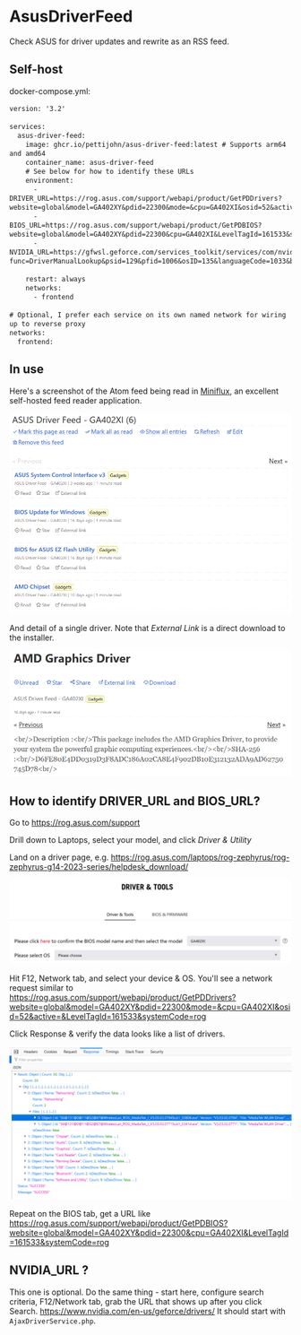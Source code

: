 # AsusDriverFeed
Check ASUS for driver updates and rewrite as an RSS feed.

## Self-host

docker-compose.yml:
```
version: '3.2'

services:
  asus-driver-feed:
    image: ghcr.io/pettijohn/asus-driver-feed:latest # Supports arm64 and amd64
    container_name: asus-driver-feed
    # See below for how to identify these URLs
    environment:
      - DRIVER_URL=https://rog.asus.com/support/webapi/product/GetPDDrivers?website=global&model=GA402XY&pdid=22300&mode=&cpu=GA402XI&osid=52&active=&LevelTagId=161533&systemCode=rog
      - BIOS_URL=https://rog.asus.com/support/webapi/product/GetPDBIOS?website=global&model=GA402XY&pdid=22300&cpu=GA402XI&LevelTagId=161533&systemCode=rog
      - NVIDIA_URL=https://gfwsl.geforce.com/services_toolkit/services/com/nvidia/services/AjaxDriverService.php?func=DriverManualLookup&psid=129&pfid=1006&osID=135&languageCode=1033&beta=null&isWHQL=0&dltype=-1&dch=1&upCRD=null&qnf=0&sort1=0&numberOfResults=10

    restart: always
    networks:
      - frontend

# Optional, I prefer each service on its own named network for wiring up to reverse proxy
networks:
  frontend:
```

## In use

Here's a screenshot of the Atom feed being read in [Miniflux](https://miniflux.app/), an excellent self-hosted feed reader application.

![Screenshot of Miniflux viewing the feed](docs/FeedReader.png)

And detail of a single driver. Note that *External Link* is a direct download to the installer.

![Details of driver](docs/driver-detail.png)

## How to identify DRIVER_URL and BIOS_URL?

Go to https://rog.asus.com/support

Drill down to Laptops, select your model, and click *Driver & Utility*

Land on a driver page, e.g. https://rog.asus.com/laptops/rog-zephyrus/rog-zephyrus-g14-2023-series/helpdesk_download/

![ASUS driver download page screenshot](docs/driver.png)

Hit F12, Network tab, and select your device & OS. You'll see a network request similar to https://rog.asus.com/support/webapi/product/GetPDDrivers?website=global&model=GA402XY&pdid=22300&mode=&cpu=GA402XI&osid=52&active=&LevelTagId=161533&systemCode=rog

Click Response & verify the data looks like a list of drivers.

![Network inspector of driver details JSON](docs/json.png)

Repeat on the BIOS tab, get a URL like https://rog.asus.com/support/webapi/product/GetPDBIOS?website=global&model=GA402XY&pdid=22300&cpu=GA402XI&LevelTagId=161533&systemCode=rog

## NVIDIA_URL ?

This one is optional. Do the same thing - start here, configure search criteria, F12/Network tab, grab the URL that shows up after you click Search. https://www.nvidia.com/en-us/geforce/drivers/ It should start with `AjaxDriverService.php`.
